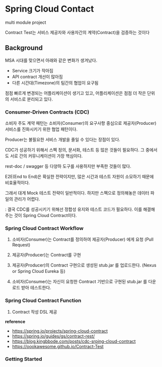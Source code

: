 # Spring Cloud Contact 

multi module project 

Contract Test는 서비스 제공자와 사용자간의 계약(Contract)을 검증하는 것이다


## Background
MSA 시대를 맞으면서 아래와 같은 변화가 생겨났다.

- Service 크기가 작아짐
- API contract 개선이 많아짐
- 다른 시간대(Timezone)의 팀간의 협업이 요구됨

점점 빠르게 변경되는 어플리케이션이 생기고 있고, 어플리케이션은 점점 더 작은 단위의 서비스로 분리되고 있다. 


### Consumer-Driven Contracts (CDC)
소비자 주도 계약 패턴는 소비자(Consumer)의 요구사항 중심으로 제공자(Producer) 서비스를 진화시키기 위한 협업 패턴이다. 

Producer는 불필요한 서비스 개발을 줄일 수 있다는 장점이 있다. 

CDC가 성공하기 위해서 스펙 정의, 문서화, 테스트 등 많은 것들이 필요하다. 그 중에서도 서로 간의 커뮤니케이션이 가장 핵심이다. 

rest-doc / swagger 등 다양하 도구를 사용하지만 부족한 것들이 많다. 

E2E(End to End)은 확실한 전략이지만, 많은 시간과 테스트 자원이 소모하기 때문에 비효율적이다. 

그래서 대게 Mock 테스트 전략이 일반적이다. 하지만 스펙으로 정의해놓은 데이터 파일의 관리가 어렵다. 


: 결국 CDC를 성공시키기 위해선 정합성 유지와 테스트 코드가 필요하다. 이를 해결해주는 것이 Spring Cloud Contract이다. 


### Spring Cloud Contract Workflow

1. 소비자(Consumer)는 Contract를 정의하여 제공자(Producer) 에게 요청 (Pull Request)

2. 제공자(Producer)는 Contract를 구현

3. 제공자(Producer)의 Contract 구현으로 생성된 stub.jar 를 업로드한다. (Nexus or Spring Cloud Eureka 등)

4. 소비자(Consumer)는 자신이 요청한 Contract 기반으로 구현된 stub.jar 를 다운로드 받아 테스트한다.


### Spring Cloud Contract Function 

1. Contract 작성 DSL 제공

**reference** 

- https://spring.io/projects/spring-cloud-contract
- https://spring.io/guides/gs/contract-rest/
- https://blog.kingbbode.com/posts/cdc-srping-cloud-contract
- https://oookawesome.github.io/Contract-Test

### Getting Started 

